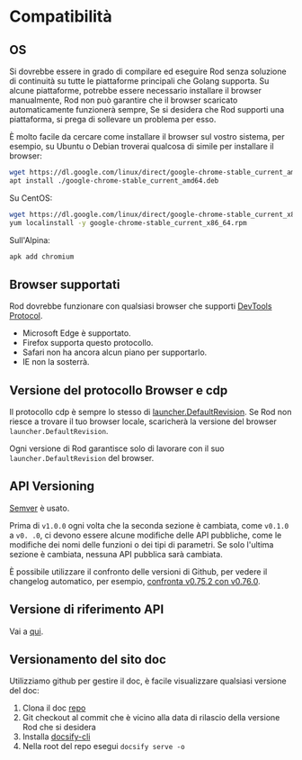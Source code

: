 # Compatibilità

## OS

Si dovrebbe essere in grado di compilare ed eseguire Rod senza soluzione di continuità su tutte le piattaforme principali che Golang supporta. Su alcune piattaforme, potrebbe essere necessario installare il browser manualmente, Rod non può garantire che il browser scaricato automaticamente funzionerà sempre, Se si desidera che Rod supporti una piattaforma, si prega di sollevare un problema per esso.

È molto facile da cercare come installare il browser sul vostro sistema, per esempio, su Ubuntu o Debian troverai qualcosa di simile per installare il browser:

```bash
wget https://dl.google.com/linux/direct/google-chrome-stable_current_amd64.deb
apt install ./google-chrome-stable_current_amd64.deb
```

Su CentOS:

```bash
wget https://dl.google.com/linux/direct/google-chrome-stable_current_x86_64.rpm
yum localinstall -y google-chrome-stable_current_x86_64.rpm
```

Sull'Alpina:

```bash
apk add chromium
```

## Browser supportati

Rod dovrebbe funzionare con qualsiasi browser che supporti [DevTools Protocol](https://chromedevtools.github.io/devtools-protocol/).

- Microsoft Edge è supportato.
- Firefox supporta [](https://wiki.mozilla.org/Remote) questo protocollo.
- Safari non ha ancora alcun piano per supportarlo.
- IE non la sosterrà.

## Versione del protocollo Browser e cdp

Il protocollo cdp è sempre lo stesso di [launcher.DefaultRevision](https://pkg.go.dev/github.com/go-rod/rod/lib/launcher#DefaultRevision). Se Rod non riesce a trovare il tuo browser locale, scaricherà la versione del browser `launcher.DefaultRevision`.

Ogni versione di Rod garantisce solo di lavorare con il suo `launcher.DefaultRevision` del browser.

## API Versioning

[Semver](https://semver.org/) è usato.

Prima di `v1.0.0` ogni volta che la seconda sezione è cambiata, come `v0.1.0` a `v0. .0`, ci devono essere alcune modifiche delle API pubbliche, come le modifiche dei nomi delle funzioni o dei tipi di parametri. Se solo l'ultima sezione è cambiata, nessuna API pubblica sarà cambiata.

È possibile utilizzare il confronto delle versioni di Github, per vedere il changelog automatico, per esempio, [confronta v0.75.2 con v0.76.0](https://github.com/go-rod/rod/compare/v0.75.2...v0.76.0).

## Versione di riferimento API

Vai a [qui](https://pkg.go.dev/github.com/go-rod/rod?tab=versions).

## Versionamento del sito doc

Utilizziamo github per gestire il doc, è facile visualizzare qualsiasi versione del doc:

1. Clona il doc [repo](https://github.com/go-rod/go-rod.github.io.git)
2. Git checkout al commit che è vicino alla data di rilascio della versione Rod che si desidera
3. Installa [docsify-cli](https://docsify.js.org/#/quickstart)
4. Nella root del repo esegui `docsify serve -o`
